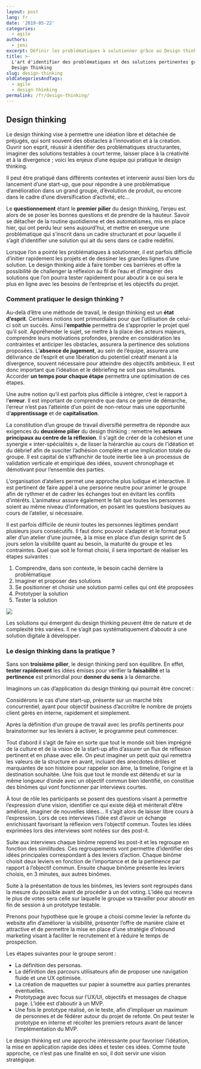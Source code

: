 ```yaml
---
layout: post
lang: fr
date: '2019-05-22'
categories:
  - agile
authors:
  - jeni
excerpt: Définir les problématiques à solutionner grâce au Design thinking
title: >-
  L'art d'identifier des problématiques et des solutions pertinentes grâce au
  Design Thinking
slug: design-thinking
oldCategoriesAndTags:
  - agile
  - design-thinking
permalink: /fr/design-thinking/
---
```


## Design thinking

Le design thinking vise à permettre une idéation libre et détachée de préjugés, qui sont souvent des obstacles à l’innovation et à la création. Ouvrir son esprit, réussir à identifier des problématiques structurantes, imaginer des solutions testables à court terme, laisser place à la créativité et à la divergence ; voici les enjeux d’une équipe qui pratique le design thinking.

Il peut être pratiqué dans différents contextes et intervenir aussi bien lors du lancement d’une start-up, que pour répondre à une problématique d’amélioration dans un grand groupe, d’évolution de produit, ou encore dans le cadre d’une diversification d’activité, etc...

Le **questionnement** étant le **premier pilier** du design thinking, l’enjeu est alors de se poser les bonnes questions et de prendre de la hauteur. Savoir se détacher de la routine quotidienne et des automatismes, mis en place hier, qui ont perdu leur sens aujourd’hui, et mettre en exergue une problématique qui s’inscrit dans un cadre structurant et pour laquelle il s’agit d’identifier une solution qui ait du sens dans ce cadre redéfini.

Lorsque l’on a pointé les problématiques à solutionner, il est parfois difficile d’initier rapidement les projets et de dessiner les grandes lignes d’une solution. Le design thinking aide à faire tomber ces barrières et offre la possibilité de challenger la réflexion au fil de l’eau et d’imaginer des solutions que l’on pourra tester rapidement pour aboutir à ce qui sera le plus en ligne avec les besoins de l’entreprise et les objectifs du projet.

### Comment pratiquer le design thinking ?

Au-delà d’être une méthode de travail, le design thinking est un **état d’esprit**. Certaines notions sont primordiales pour que l’utilisation de celui-ci soit un succès. Ainsi l’**empathie** permettra de s’approprier le projet quel qu’il soit. Appréhender le sujet, se mettre à la place des acteurs majeurs, comprendre leurs motivations profondes, prendre en considération les contraintes et anticiper les obstacles, assurera la pertinence des solutions proposées. L’**absence de jugement**, au sein de l’équipe, assurera une délivrance de l’esprit et une libération du potentiel créatif menant à la divergence, souvent nécessaire pour atteindre des objectifs ambitieux. Il est donc important que l’idéation et le débriefing ne soit pas simultanés. Accorder **un temps pour chaque étape** permettra une optimisation de ces étapes.

Une autre notion qu’il est parfois plus difficile à intégrer, c’est le rapport à l’**erreur**. Il est important de comprendre que dans ce genre de démarche, l’erreur n’est pas l’atteinte d’un point de non-retour mais une opportunité d’**apprentissage** et de **capitalisation**.

La constitution d’un groupe de travail diversifié permettra de répondre aux exigences du **deuxième pilier** du design thinking : remettre les **acteurs principaux au centre de la réflexion**. Il s'agit de créer de la cohésion et une synergie « inter-spécialités », de lisser la hiérarchie au cours de l’idéation et du débrief afin de susciter l’adhésion complète et une implication totale du groupe. Il est capital de s’affranchir de toute inertie liée à un processus de validation verticale et empirique des idées, souvent chronophage et démotivant pour l’ensemble des parties.

L’organisation d’ateliers permet une approche plus ludique et interactive. Il est pertinent de faire appel à une personne neutre pour animer le groupe afin de rythmer et de cadrer les échanges tout en évitant les conflits d’intérêts. L’animateur assure également le fait que toutes les personnes soient au même niveau d’information, en posant les questions basiques au cours de l’atelier, si nécessaire.

Il est parfois difficile de réunir toutes les personnes légitimes pendant plusieurs jours consécutifs. Il faut donc pouvoir s’adapter et le format peut aller d’un atelier d’une journée, à la mise en place d’un design sprint de 5 jours selon la visibilité quant au besoin, la maturité du groupe et les contraintes. Quel que soit le format choisi, il sera important de réaliser les étapes suivantes :

1. Comprendre, dans son contexte, le besoin caché derrière la problématique
2. Imaginer et proposer des solutions
3. Se positionner et choisir une solution parmi celles qui ont été proposées
4. Prototyper la solution
5. Tester la solution

![]({{site.baseurl}}/assets/2019-05-22-design-thinking/design-thinking.png)

Les solutions qui émergent du design thinking peuvent être de nature et de complexité très variées. Il ne s’agit pas systématiquement d’aboutir à une solution digitale à développer.

### Le design thinking dans la pratique ?

Sans son **troisième pilier**, le design thinking perd son équilibre. En effet, **tester rapidement** les idées émises pour vérifier la **faisabilité** et la **pertinence** est primordial pour **donner du sens** à la démarche.

Imaginons un cas d’application du design thinking qui pourrait être concret :

Considérons le cas d’une start-up, présente sur un marché très concurrentiel, ayant pour objectif business d’accroître le nombre de projets client gérés en interne, rapidement et simplement.

Après la définition d’un groupe de travail avec les profils pertinents pour brainstormer sur les leviers à activer, le programme peut commencer.

Tout d’abord il s’agit de faire en sorte que tout le monde soit bien imprégné de la culture et de la vision de la start-up afin d’assurer un flux de réflexion pertinent et en phase avec elle. On peut imaginer un petit quiz qui remettra les valeurs de la structure en avant, incluant des anecdotes drôles et marquantes de son histoire pour rappeler son âme, la timeline, l’origine et la destination souhaitée. Une fois que tout le monde est détendu et sur la même longueur d’onde avec un objectif commun bien identifié, on constitue des binômes qui vont fonctionner par interviews courtes.

À tour de rôle les participants se posent des questions visant à permettre l’expression d’une vision, identifier ce qui existe déjà et mériterait d’être amélioré, imaginer de nouvelles idées… Il s’agit alors de laisser libre cours à l’expression. Lors de ces interviews l’idée est d’avoir un échange enrichissant favorisant la réflexion vers l’objectif commun. Toutes les idées exprimées lors des interviews sont notées sur des post-it.

Suite aux interviews chaque binôme reprend les post-it et les regroupe en fonction des similitudes. Ces regroupements vont permettre d’identifier des idées principales correspondant à des leviers d’action. Chaque binôme choisit deux leviers en fonction de l’importance et de la pertinence par rapport à l’objectif commun. Ensuite chaque binôme présente les leviers choisis, en 3 minutes, aux autres binômes.

Suite à la présentation de tous les binômes, les leviers sont regroupés dans la mesure du possible avant de procéder à un dot voting.
L’idée qui recevra le plus de votes sera celle sur laquelle le groupe va travailler pour aboutir en fin de session à un prototype testable.

Prenons pour hypothèse que le groupe a choisi comme levier la refonte du website afin d’améliorer la visibilité, présenter l’offre de manière claire et attractive et de permettre la mise en place d’une stratégie d’inbound marketing visant à faciliter le recrutement et à réduire le temps de prospection.

Les étapes suivantes pour le groupe seront :
* La définition des personas.
* La définition des parcours utilisateurs afin de proposer une navigation fluide et une UX optimisée.
* La création de maquettes sur papier à soumettre aux parties prenantes éventuelles.
* Prototypage avec focus sur l’UX/UI, objectifs et messages de chaque page. L’idée est d’aboutir à un MVP.
* Une fois le prototype réalisé, on le teste, afin d’impliquer un maximum de personnes et de fédérer autour du projet de refonte. On peut tester le prototype en interne et récolter les premiers retours avant de lancer l’implémentation du MVP.

Le design thinking est une approche intéressante pour favoriser l’idéation, la mise en application rapide des idées et tester ces idées. Comme toute approche, ce n’est pas une finalité en soi, il doit servir une vision stratégique.
